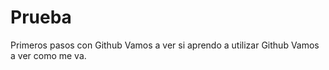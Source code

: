 # Prueba
Primeros pasos con Github
Vamos a ver si aprendo a utilizar Github
Vamos a ver como me va. 
